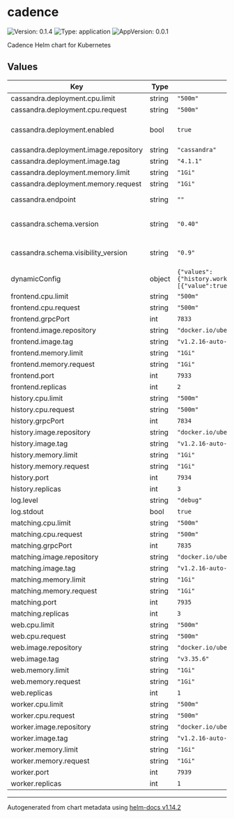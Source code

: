 # cadence

![Version: 0.1.4](https://img.shields.io/badge/Version-0.1.4-informational?style=flat-square) ![Type: application](https://img.shields.io/badge/Type-application-informational?style=flat-square) ![AppVersion: 0.0.1](https://img.shields.io/badge/AppVersion-0.0.1-informational?style=flat-square)

Cadence Helm chart for Kubernetes

## Values

| Key | Type | Default | Description |
|-----|------|---------|-------------|
| cassandra.deployment.cpu.limit | string | `"500m"` |  |
| cassandra.deployment.cpu.request | string | `"500m"` |  |
| cassandra.deployment.enabled | bool | `true` | When disabled, the Cassandra deployment is expected to be provided externally. For production use cases, it is recommended to use an external Cassandra deployment. |
| cassandra.deployment.image.repository | string | `"cassandra"` |  |
| cassandra.deployment.image.tag | string | `"4.1.1"` |  |
| cassandra.deployment.memory.limit | string | `"1Gi"` |  |
| cassandra.deployment.memory.request | string | `"1Gi"` |  |
| cassandra.endpoint | string | `""` | External Cassandra endpoint to connect to. Required when cassandra.deployment.enabled is set to false |
| cassandra.schema.version | string | `"0.40"` | Cassandra schema version of the Cadence keyspace to use. Latest value can be found at https://github.com/uber/cadence/blob/master/schema/cassandra/version.go |
| cassandra.schema.visibility_version | string | `"0.9"` | Cassandra schema version of the Cadence visibility keyspace to use. Latest value can be found at https://github.com/uber/cadence/blob/master/schema/cassandra/version.go |
| dynamicConfig | object | `{"values":{"history.workflowIDExternalRateLimitEnabled":[{"value":true}]}}` | Dynamic config values to be set in the Cadence server. List of keys can be found at https://github.com/uber/cadence/blob/master/common/dynamicconfig/constants.go |
| frontend.cpu.limit | string | `"500m"` |  |
| frontend.cpu.request | string | `"500m"` |  |
| frontend.grpcPort | int | `7833` | GRPC port of cadence frontend service. DO NOT CHANGE |
| frontend.image.repository | string | `"docker.io/ubercadence/server"` | Docker image repository to use for the Cadence server |
| frontend.image.tag | string | `"v1.2.16-auto-setup"` | Docker image tag to use for the Cadence server |
| frontend.memory.limit | string | `"1Gi"` |  |
| frontend.memory.request | string | `"1Gi"` |  |
| frontend.port | int | `7933` | Tchannel port of cadence frontend service. DO NOT CHANGE |
| frontend.replicas | int | `2` | Number of frontend replicas to deploy |
| history.cpu.limit | string | `"500m"` |  |
| history.cpu.request | string | `"500m"` |  |
| history.grpcPort | int | `7834` | GRPC port of cadence history service. DO NOT CHANGE |
| history.image.repository | string | `"docker.io/ubercadence/server"` | Docker image repository to use for the Cadence server |
| history.image.tag | string | `"v1.2.16-auto-setup"` | Docker image tag to use for the Cadence server |
| history.memory.limit | string | `"1Gi"` |  |
| history.memory.request | string | `"1Gi"` |  |
| history.port | int | `7934` | Tchannel port of cadence history service. DO NOT CHANGE |
| history.replicas | int | `3` | Number of history replicas to deploy |
| log.level | string | `"debug"` |  |
| log.stdout | bool | `true` |  |
| matching.cpu.limit | string | `"500m"` |  |
| matching.cpu.request | string | `"500m"` |  |
| matching.grpcPort | int | `7835` | GRPC port of cadence matching service. DO NOT CHANGE |
| matching.image.repository | string | `"docker.io/ubercadence/server"` | Docker image repository to use for the Cadence server |
| matching.image.tag | string | `"v1.2.16-auto-setup"` | Docker image tag to use for the Cadence server |
| matching.memory.limit | string | `"1Gi"` |  |
| matching.memory.request | string | `"1Gi"` |  |
| matching.port | int | `7935` | Tchannel port of cadence matching service. DO NOT CHANGE |
| matching.replicas | int | `3` | Number of matching replicas to deploy |
| web.cpu.limit | string | `"500m"` |  |
| web.cpu.request | string | `"500m"` |  |
| web.image.repository | string | `"docker.io/ubercadence/web"` | Docker image repository to use for the Cadence Web UI |
| web.image.tag | string | `"v3.35.6"` | Docker image tag to use for the Cadence Web UI |
| web.memory.limit | string | `"1Gi"` |  |
| web.memory.request | string | `"1Gi"` |  |
| web.replicas | int | `1` |  |
| worker.cpu.limit | string | `"500m"` |  |
| worker.cpu.request | string | `"500m"` |  |
| worker.image.repository | string | `"docker.io/ubercadence/server"` | Docker image repository to use for the Cadence server |
| worker.image.tag | string | `"v1.2.16-auto-setup"` | Docker image tag to use for the Cadence server |
| worker.memory.limit | string | `"1Gi"` |  |
| worker.memory.request | string | `"1Gi"` |  |
| worker.port | int | `7939` | Tchannel port of cadence worker service. DO NOT CHANGE |
| worker.replicas | int | `1` | Number of worker replicas to deploy |

----------------------------------------------
Autogenerated from chart metadata using [helm-docs v1.14.2](https://github.com/norwoodj/helm-docs/releases/v1.14.2)
